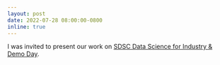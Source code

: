 ```yaml
---
layout: post
date: 2022-07-28 08:00:00-0800
inline: true
---
```


I was invited to present our work on [SDSC Data Science for Industry & Demo Day](https://sdsc.sg/?tribe_events=data-science-for-industry-demo-day).

